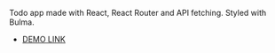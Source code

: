 Todo app made with React, React Router and API fetching. Styled with Bulma.

- [DEMO LINK](https://maxbilfed.github.io/todo-app/)
